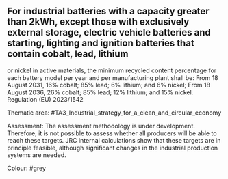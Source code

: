 ## For industrial batteries with a capacity greater than 2kWh, except those with exclusively external storage, electric vehicle batteries and starting, lighting and ignition batteries that contain cobalt, lead, lithium
or nickel in active materials, the minimum recycled content percentage for each battery model per year and per manufacturing plant shall be:
From 18 August 2031, 16% cobalt; 85% lead; 6% lithium; and 6% nickel;
From 18 August 2036, 26% cobalt; 85% lead; 12% lithium; and 15% nickel.
Regulation (EU) 2023/1542

Thematic area: #TA3_Industrial_strategy_for_a_clean_and_circular_economy

Assessment: The assessment methodology is under development. Therefore, it is not possible to assess whether all producers will be able to reach these targets.
JRC internal calculations show that these targets are in principle feasible, although significant changes in the industrial production systems are needed.

Colour: #grey